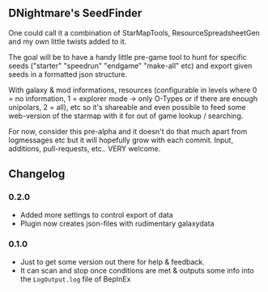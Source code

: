 ## DNightmare's SeedFinder

One could call it a combination of StarMapTools, ResourceSpreadsheetGen and my own little twists added to it.

The goal will be to have a handy little pre-game tool to hunt for specific seeds ("starter" "speedrun" "endgame" "make-all" etc) and export given seeds in a formatted json structure.

With galaxy & mod informations, resources (configurable in levels where 0 = no information, 1 = explorer mode -> only O-Types or if there are enough unipolars, 2 = all), etc so it's shareable and even possible to feed some web-version of the starmap with it for out of game lookup / searching.

For now, consider this pre-alpha and it doesn't do that much apart from logmessages etc but it will hopefully grow with each commit.
Input, additions, pull-requests, etc.. VERY welcome.

## Changelog
### 0.2.0
- Added more settings to control export of data
- Plugin now creates json-files with rudimentary galaxydata

### 0.1.0
- Just to get some version out there for help & feedback.
- It can scan and stop once conditions are met & outputs some info into the ```LogOutput.log``` file of BepInEx